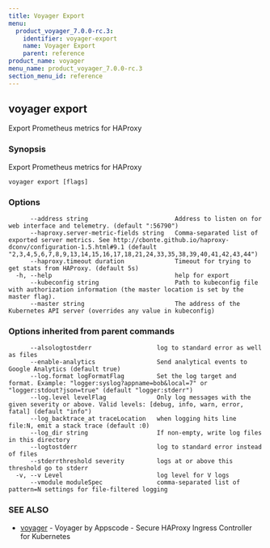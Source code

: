 ```yaml
---
title: Voyager Export
menu:
  product_voyager_7.0.0-rc.3:
    identifier: voyager-export
    name: Voyager Export
    parent: reference
product_name: voyager
menu_name: product_voyager_7.0.0-rc.3
section_menu_id: reference
---
```


## voyager export

Export Prometheus metrics for HAProxy

### Synopsis

Export Prometheus metrics for HAProxy

```
voyager export [flags]
```

### Options

```
      --address string                        Address to listen on for web interface and telemetry. (default ":56790")
      --haproxy.server-metric-fields string   Comma-separated list of exported server metrics. See http://cbonte.github.io/haproxy-dconv/configuration-1.5.html#9.1 (default "2,3,4,5,6,7,8,9,13,14,15,16,17,18,21,24,33,35,38,39,40,41,42,43,44")
      --haproxy.timeout duration              Timeout for trying to get stats from HAProxy. (default 5s)
  -h, --help                                  help for export
      --kubeconfig string                     Path to kubeconfig file with authorization information (the master location is set by the master flag).
      --master string                         The address of the Kubernetes API server (overrides any value in kubeconfig)
```

### Options inherited from parent commands

```
      --alsologtostderr                  log to standard error as well as files
      --enable-analytics                 Send analytical events to Google Analytics (default true)
      --log.format logFormatFlag         Set the log target and format. Example: "logger:syslog?appname=bob&local=7" or "logger:stdout?json=true" (default "logger:stderr")
      --log.level levelFlag              Only log messages with the given severity or above. Valid levels: [debug, info, warn, error, fatal] (default "info")
      --log_backtrace_at traceLocation   when logging hits line file:N, emit a stack trace (default :0)
      --log_dir string                   If non-empty, write log files in this directory
      --logtostderr                      log to standard error instead of files
      --stderrthreshold severity         logs at or above this threshold go to stderr
  -v, --v Level                          log level for V logs
      --vmodule moduleSpec               comma-separated list of pattern=N settings for file-filtered logging
```

### SEE ALSO

* [voyager](/products/voyager/7.0.0-rc.3/reference/voyager)	 - Voyager by Appscode - Secure HAProxy Ingress Controller for Kubernetes

